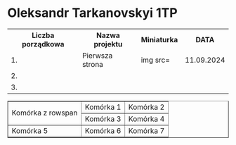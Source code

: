# Oleksandr Tarkanovskyi 1TP

<table>
<tr>
  <th>Liczba porządkowa</th>
    <th>Nazwa projektu</th>
    <th>Miniaturka</th>
  <th>DATA</th>
</tr>
  <tr>
    <td>1.</td>
    <td>Pierwsza strona</td>
    <td>img src=</td>
    <td>11.09.2024</td>
  </tr>
  <tr>
    <td>2.</td>
    <td></td>
    <td></td>
    <td></td>
  </tr>
  <tr>
  <td>3.</td>
    <td></td>
    <td></td>
  <td></td>
  </tr>  
</table>
<!DOCTYPE html>
<html lang="pl">
    <meta charset="UTF-8">
<body>
    <table border="1">
        <tr>
            <td rowspan="2">Komórka z rowspan</td>
            <td>Komórka 1</td>
            <td>Komórka 2</td>
        </tr>
        <tr>
            <td>Komórka 3</td>
            <td>Komórka 4</td>
        </tr>
        <tr>
            <td>Komórka 5</td>
            <td>Komórka 6</td>
            <td>Komórka 7</td>
        </tr>
    </table>
</body>
</html>
